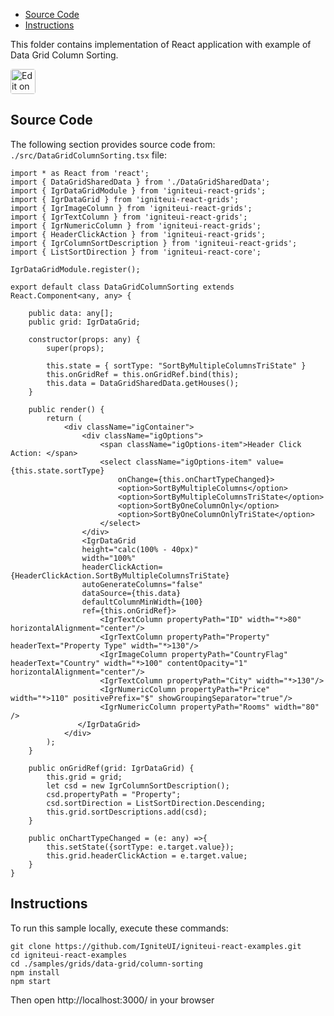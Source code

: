 <!-- NOTE: do not change this file because it will be auto re-generated from template file: -->
<!-- https://github.com/IgniteUI/igniteui-react-examples/tree/master/templates/sample/ReadMe.md -->

<!-- ## Table of Contents -->
<!-- - [Sample Preview](#Sample-Preview) -->
- [Source Code](#Source-Code)
- [Instructions](#Instructions)

This folder contains implementation of React application with example of Data Grid Column Sorting.
<!-- in the Data Grid component -->
<!-- [Data Grid](https://infragistics.com/Reactsite/components/data-grid.html) -->

<html lang="en" xmlns="http://www.w3.org/1999/xhtml">
    <body>
        <a target="_blank" href="https://codesandbox.io/s/github/IgniteUI/igniteui-react-examples/tree/master/samples/grids/data-grid/column-sorting?fontsize=14&hidenavigation=1&theme=dark&view=preview&file=/src/DataGridColumnSorting.tsx" rel="noopener noreferrer">
            <img height="40px" style="border-radius: 0.25rem" alt="Edit on CodeSandbox" src="https://static.infragistics.com/xplatform/images/sandbox/code.png"/>
        </a>
        <!-- <a target="_blank"
href="https://codesandbox.io/s/github/IgniteUI/igniteui-react-examples/tree/master/samples/maps/geo-map/binding-csv-points?fontsize=14&hidenavigation=1&theme=dark&view=preview">
            <img alt="Edit Sample" src="https://codesandbox.io/static/img/play-codesandbox.svg"/>
        </a> -->
        <!-- <a target="_blank" style="margin-left: 0.5rem"
href="https://codesandbox.io/embed/github/IgniteUI/igniteui-react-examples/tree/master/samples/grids/data-grid/column-sorting?fontsize=14&hidenavigation=1&theme=dark&view=preview&file=/src/DataGridColumnSorting.tsx">
            <img height="40px" style="border-radius: 5px" alt="View on CodeSandbox" src="https://static.infragistics.com/xplatform/images/sandbox/view.png"/>
        </a> -->
        <!-- <a target="_blank"
href="https://codesandbox.io/embed/github/IgniteUI/igniteui-react-examples/tree/master/samples/maps/geo-map/binding-csv-points?fontsize=14&hidenavigation=1&theme=dark&view=preview">
            <img alt="View on CodeSandbox" src="https://static.infragistics.com/xplatform/images/sandbox/view.png"/>
        </a>
https://codesandbox.io/embed/react-treemap-overview-rtb45
https://codesandbox.io/static/img/play-codesandbox.svg
https://codesandbox.io/embed/react-treemap-overview-rtb45?view=browser -->
    </body>
</html>

<!-- ## Sample Preview -->

<!-- <iframe
  src="https://codesandbox.io/embed/github/IgniteUI/igniteui-react-examples/tree/master/samples/grids/data-grid/column-sorting?fontsize=14&hidenavigation=1&theme=dark&view=preview&file=/src/DataGridColumnSorting.tsx"
  style="width:100%; height:400px; border:0; border-radius: 4px; overflow:hidden;"
  allow="accelerometer; ambient-light-sensor; camera; encrypted-media; geolocation; gyroscope; hid; microphone; midi; payment; usb; vr"
  sandbox="allow-forms allow-modals allow-popups allow-presentation allow-same-origin allow-scripts"
></iframe> -->

## Source Code

The following section provides source code from:
`./src/DataGridColumnSorting.tsx` file:

```tsx
import * as React from 'react';
import { DataGridSharedData } from './DataGridSharedData';
import { IgrDataGridModule } from 'igniteui-react-grids';
import { IgrDataGrid } from 'igniteui-react-grids';
import { IgrImageColumn } from 'igniteui-react-grids';
import { IgrTextColumn } from 'igniteui-react-grids';
import { IgrNumericColumn } from 'igniteui-react-grids';
import { HeaderClickAction } from 'igniteui-react-grids';
import { IgrColumnSortDescription } from 'igniteui-react-grids';
import { ListSortDirection } from 'igniteui-react-core';

IgrDataGridModule.register();

export default class DataGridColumnSorting extends React.Component<any, any> {

    public data: any[];
    public grid: IgrDataGrid;

    constructor(props: any) {
        super(props);

        this.state = { sortType: "SortByMultipleColumnsTriState" }
        this.onGridRef = this.onGridRef.bind(this);
        this.data = DataGridSharedData.getHouses();
    }

    public render() {
        return (
            <div className="igContainer">
                <div className="igOptions">
                    <span className="igOptions-item">Header Click Action: </span>
                    <select className="igOptions-item" value={this.state.sortType}
                        onChange={this.onChartTypeChanged}>
                        <option>SortByMultipleColumns</option>
                        <option>SortByMultipleColumnsTriState</option>
                        <option>SortByOneColumnOnly</option>
                        <option>SortByOneColumnOnlyTriState</option>
                    </select>
                </div>
                <IgrDataGrid
                height="calc(100% - 40px)"
                width="100%"
                headerClickAction={HeaderClickAction.SortByMultipleColumnsTriState}
                autoGenerateColumns="false"
                dataSource={this.data}
                defaultColumnMinWidth={100}
                ref={this.onGridRef}>
                    <IgrTextColumn propertyPath="ID" width="*>80" horizontalAlignment="center"/>
                    <IgrTextColumn propertyPath="Property" headerText="Property Type" width="*>130"/>
                    <IgrImageColumn propertyPath="CountryFlag" headerText="Country" width="*>100" contentOpacity="1" horizontalAlignment="center"/>
                    <IgrTextColumn propertyPath="City" width="*>130"/>
                    <IgrNumericColumn propertyPath="Price" width="*>110" positivePrefix="$" showGroupingSeparator="true"/>
                    <IgrNumericColumn propertyPath="Rooms" width="80" />
               </IgrDataGrid>
            </div>
        );
    }

    public onGridRef(grid: IgrDataGrid) {
        this.grid = grid;
        let csd = new IgrColumnSortDescription();
        csd.propertyPath = "Property";
        csd.sortDirection = ListSortDirection.Descending;
        this.grid.sortDescriptions.add(csd);
    }

    public onChartTypeChanged = (e: any) =>{
        this.setState({sortType: e.target.value});
        this.grid.headerClickAction = e.target.value;
    }
}

```

## Instructions
To run this sample locally, execute these commands:

```
git clone https://github.com/IgniteUI/igniteui-react-examples.git
cd igniteui-react-examples
cd ./samples/grids/data-grid/column-sorting
npm install
npm start

```

Then open http://localhost:3000/ in your browser

